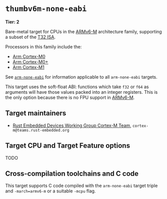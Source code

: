 # `thumbv6m-none-eabi`

**Tier: 2**

Bare-metal target for CPUs in the [ARMv6-M] architecture family, supporting a subset of the [T32 ISA][t32-isa].

Processors in this family include the:

* [Arm Cortex-M0][cortex-m0]
* [Arm Cortex-M0+][cortex-m0plus]
* [Arm Cortex-M1][cortex-m1]

See [`arm-none-eabi`](arm-none-eabi.md) for information applicable to all `arm-none-eabi` targets.

This target uses the soft-float ABI: functions which take `f32` or `f64` as arguments will have those values packed into an integer registers. This is the only option because there is no FPU support in [ARMv6-M].

[t32-isa]: https://developer.arm.com/Architectures/T32%20Instruction%20Set%20Architecture
[ARMv6-M]: https://developer.arm.com/documentation/ddi0419/latest/
[cortex-m0]: https://developer.arm.com/Processors/Cortex-M0
[cortex-m0plus]: https://developer.arm.com/Processors/Cortex-M0+
[cortex-m1]: https://developer.arm.com/Processors/Cortex-M1

## Target maintainers

* [Rust Embedded Devices Working Group Cortex-M Team](https://github.com/rust-embedded), `cortex-m@teams.rust-embedded.org`

## Target CPU and Target Feature options

TODO

## Cross-compilation toolchains and C code

This target supports C code compiled with the `arm-none-eabi` target triple and `-march=armv6-m` or a suitable `-mcpu` flag.
